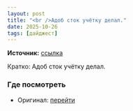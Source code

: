 ```yaml
---
layout: post
title: "<br />Адоб сток учётку делал."
date: 2025-10-26
tags: [дайджест]
---
```


**Источник:** [ссылка](https://t.me/fotostoki_ru_chat/32377)

Кратко: Адоб сток учётку делал.

### Где посмотреть
- Оригинал: [перейти]({link})

